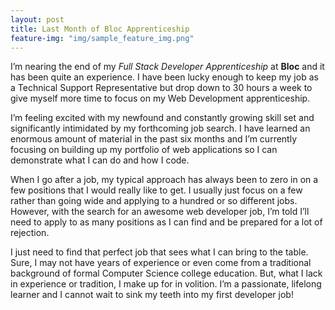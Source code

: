 ```yaml
---
layout: post
title: Last Month of Bloc Apprenticeship
feature-img: "img/sample_feature_img.png"
---
```

I’m nearing the end of my *Full Stack Developer Apprenticeship* at **Bloc** and it has been quite an experience. I have been lucky enough to keep my job as a Technical Support Representative but drop down to 30 hours a week to give myself more time to focus on my Web Development apprenticeship.

I’m feeling excited with my newfound and constantly growing skill set and significantly intimidated by my forthcoming job search. I have learned an enormous amount of material in the past six months and I’m currently focusing on building up my portfolio of web applications so I can demonstrate what I can do and how I code.

When I go after a job, my typical approach has always been to zero in on a few positions that I would really like to get. I usually just focus on a few rather than going wide and applying to a hundred or so different jobs. However, with the search for an awesome web developer job, I’m told I’ll need to apply to as many positions as I can find and be prepared for a lot of rejection.

I just need to find that perfect job that sees what I can bring to the table. Sure, I may not have years of experience or even come from a traditional background of formal Computer Science college education. But, what I lack in experience or tradition, I make up for in volition. I’m a passionate, lifelong learner and I cannot wait to sink my teeth into my first developer job!
